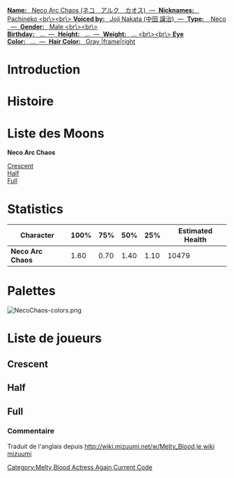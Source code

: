 [ **Name:**   Neco Arc Chaos
(ネコ　アルク　カオス)  —  **Nicknames:**    Pachineko \<br\\\>\<br\\\>
**Voiced by:**   Joji Nakata (中田 譲治)  —  **Type:**    Neco
  —  **Gender:**   Male \<br\\\>\<br\\\>
**Birthday:**   ...  —  **Height:**   ...  —  **Weight:**   ...
\<br\\\>\<br\\\> **Eye Color:**   ...  —  **Hair Color:**   Gray
\|frame\|right](image:Necochaos0.png "wikilink")

# Introduction

# Histoire

# Liste des Moons

**Neco Arc Chaos**

[Crescent](Melty_Blood/Neco_Arc_Chaos/Crescent_Moon "wikilink")  
[Half](Melty_Blood/Neco_Arc_Chaos/Half_Moon "wikilink")  
[Full](Melty_Blood/Neco_Arc_Chaos/Full_Moon "wikilink")  

# Statistics

| Character          | 100% | 75%  | 50%  | 25%  | Estimated Health |
|--------------------|------|------|------|------|------------------|
| **Neco Arc Chaos** | 1.60 | 0.70 | 1.40 | 1.10 | 10479            |

# Palettes

![](NecoChaos-colors.png "NecoChaos-colors.png")

# Liste de joueurs

## Crescent

## Half

## Full

### Commentaire

Traduit de l'anglais depuis [http://wiki.mizuumi.net/w/Melty_Blood le
wiki
mizuumi](http://wiki.mizuumi.net/w/Melty_Blood_le_wiki_mizuumi "wikilink")

[Category:Melty Blood Actress Again Current
Code](Category:Melty_Blood_Actress_Again_Current_Code "wikilink")

